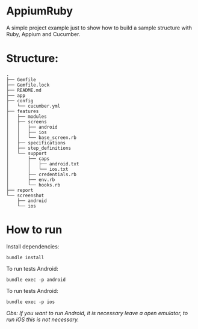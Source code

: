 # AppiumRuby 

A simple project example just to show how to build a sample structure with Ruby, Appium and Cucumber.

# Structure:

```
.
├── Gemfile
├── Gemfile.lock
├── README.md
├── app
├── config
│   └── cucumber.yml
├── features
│   ├── modules
│   ├── screens
│   │   ├── android
│   │   ├── ios
│   │   └── base_screen.rb
│   ├── specifications
│   ├── step_definitions
│   └── support
│       ├── caps
│       │   ├── android.txt
│       │   └── ios.txt
│       ├── credentials.rb
│       ├── env.rb
│       └── hooks.rb
├── report
└── screenshot
    ├── android
    └── ios
```

# How to run

Install dependencies:

```
bundle install
```

To run tests Android:

```
bundle exec -p android
```

To run tests Android:

```
bundle exec -p ios
```

_Obs: If you want to run Android, it is necessary leave a open emulator, to run iOS this is not necessary._

